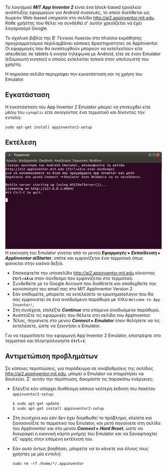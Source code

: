 Το λογισμικό ***MIT App Inventor 2*** είναι ένα block-based εργαλείο ανάπτυξης
εφαρμογών για Android συσκευές, το οποίο διατίθεται ως δωρεάν Web-based
υπηρεσία στη σελίδα <http://ai2.appinventor.mit.edu>. Κάθε χρήστης που θέλει να
συνδεθεί σ' αυτήν χρειάζεται να έχει λογαριασμό Google.

Το σχολικό βιβλίο της Β´ Γενικού Λυκείου στα πλαίσια εκμάθησης προγραμματισμού
περιλαμβάνει κάποιες δραστηριότητες σε AppInventor. Οι εφαρμογές που θα
αναπτυχθούν μπορούν να εκτελεστούν είτε απευθείας σε tablets ή κινητά τηλέφωνα
με Android, είτε σε έναν Emulator (εξομοιωτή κινητού) ο οποίος εκτελείται
τοπικά στον υπολογιστή του χρήστη.

Η παρούσα σελίδα περιγράφει την εγκατάσταση και τη χρήση του Emulator.

## Εγκατάσταση

Η εγκατάσταση του App Inventor 2 Emulator μπορεί να επιτευχθεί είτε μέσω του
`synaptic` είτε ανοίγοντας ένα τερματικό και δίνοντας την εντολή:

```shell
sudo apt-get install appinventor2-setup
```

## Εκτέλεση

[![](Appinventor2-setup-first-screen.png)](Appinventor2-setup-first-screen.png)
Η εκκίνηση του Emulator γίνεται από το μενού ***Εφαρμογές*** ▸ ***Εκπαίδευση***
▸ ***AppInventor aiStarter***, οπότε και εμφανίζεται ένα τερματικό όπως
φαίνεται στην εικόνα δεξιά.

- Επισκεφτείτε την ιστοσελίδα <http://ai2.appinventor.mit.edu> κάνοντας
  **`Ctrl`**+**`κλικ`** στον σύνδεσμο που εμφανίζεται στο τερματικό.
- Συνδεθείτε με το Google Account που διαθέτετε και αποδεχθείτε την κοινοποίηση
  του email σας στο MIT AppInventor Version 2.
- Εάν επιθυμείτε, μπορείτε να εκτελέσετε το ερωτηματολόγιο που θα σας
  εμφανιστεί σε ένα αναδυόμενο παράθυρο με τίτλο `Welcome to App Inventor!`,
- Στη συνέχεια, επιλέξτε ***Continue*** στο επόμενο αναδυόμενο παράθυρο.
- Αναπτύξτε τις εφαρμογές που θέλετε στη σελίδα του AppInventor.
- Τέλος, πηγαίνετε στο μενού ***Connect*** ▸ ***Emulator*** όταν θελήσετε να
  τις εκτελέσετε, ώστε να ξεκινήσει ο Emulator.

Για να τερματίσετε την εφαρμογή App Inventor 2 Emulator, επιστρέψτε στο
τερματικό και πληκτρολογήστε **`Ctrl`**+**`C`**.

## Αντιμετώπιση προβλημάτων

Σε κάποιες περιπτώσεις, για παράδειγμα σε αναβαθμίσεις της σελίδας
http://ai2.appinventor.mit.edu, μπορεί ο Emulator να σταματήσει να δουλεύει. Σ'
αυτήν την περίπτωση, δοκιμάστε τις παρακάτω ενέργειες:

- Ελέγξτε εάν υπάρχει διαθέσιμη κάποια νεότερη έκδοση του πακέτου
  `appinventor2-setup`:

  ```shell-session
  $ sudo apt-get update
  $ sudo apt-get install appinventor2-setup
  ```

- Στη συνέχεια και εάν δεν έχει διορθωθεί το πρόβλημα, κλείστε και ξαναανοίξτε
  το τερματικό του Emulator, και μετά πηγαίνετε στη σελίδα του AppInventor και
  στο μενού ***Connect*** ▸ ***Hard Reset***, ώστε να διαγραφεί η εικονική
  κάρτα μνήμης του Emulator και να ξαναφτιαχτεί εξ' αρχής στην επόμενη εκτέλεσή
  του.
- Εάν αυτό όντως βοηθήσει, μπορείτε να το κάνετε για όλους τους χρήστες με μία
  εντολή:

  ```shell
  sudo rm -rf /home/*/.appinventor
  ```
